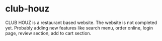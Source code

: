 # club-houz
CLUB HOUZ is a restaurant based website. The website is not completed yet. Probably adding new features like search menu, order online, login page, review section, add to cart section.
